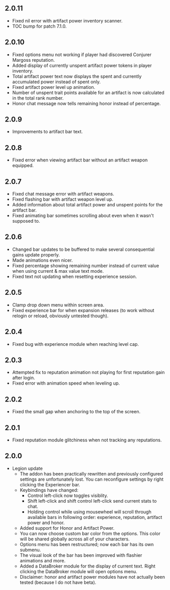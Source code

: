 ## 2.0.11
* Fixed nil error with artifact power inventory scanner.
* TOC bump for patch 7.1.0.

## 2.0.10
* Fixed options menu not working if player had discovered Conjurer Margoss reputation.
* Added display of currently unspent artifact power tokens in player inventory.
* Total artifact power text now displays the spent and currently accumulated power instead of spent only.
* Fixed artifact power level up animation.
* Number of unspent trait points available for an artifact is now calculated in the total rank number.
* Honor chat message now tells remaining honor instead of percentage.

## 2.0.9
* Improvements to artifact bar text.

## 2.0.8
* Fixed error when viewing artifact bar without an artifact weapon equipped.

## 2.0.7
* Fixed chat message error with artifact weapons.
* Fixed flashing bar with artifact weapon level up.
* Added information about total artifact power and unspent points for the artifact bar.
* Fixed animating bar sometimes scrolling about even when it wasn't supposed to.

## 2.0.6
* Changed bar updates to be buffered to make several consequential gains update properly.
* Made animations even nicer.
* Fixed percentage showing remaining number instead of current value when using current & max value text mode.
* Fixed text not updating when resetting experience session.

## 2.0.5
* Clamp drop down menu within screen area.
* Fixed experience bar for when expansion releases (to work without relogin or reload, obviously untested though).

## 2.0.4
* Fixed bug with experience module when reaching level cap.

## 2.0.3
* Attempted fix to reputation animation not playing for first reputation gain after login.
* Fixed error with animation speed when leveling up.

## 2.0.2
* Fixed the small gap when anchoring to the top of the screen.

## 2.0.1
* Fixed reputation module glitchiness when not tracking any reputations.

## 2.0.0
* Legion update
	* The addon has been practically rewritten and previously configured settings are unfortunately lost. You can reconfigure settings by right clicking the Experiencer bar.
	* Keybindings have changed:
		* Control left-click now toggles visiblity.
		* Shift left-click and shift control left-click send current stats to chat.
		* Holding control while using mousewheel will scroll through available bars in following order: experience, reputation, artifact power and honor.
	* Added support for Honor and Artifact Power.
	* You can now choose custom bar color from the options. This color will be shared globally across all of your characters.
	* Options menu has been restructured; now each bar has its own submenu.
	* The visual look of the bar has been improved with flashier animations and more.
	* Added a DataBroker module for the display of current text. Right clicking the DataBroker module will open options menu.
	* Disclaimer: honor and artifact power modules have not actually been tested (because I do not have beta).